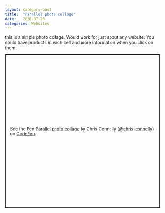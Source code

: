 ```yaml
---
layout: category-post
title:  "Parallel photo collage"
date:   2020-07-28
categories: Websites
---
```

this is a simple photo collage. Would work for just about any website. You could have products in each cell and more information when you click on them.

<p class="codepen" data-height="500" data-theme-id="dark" data-default-tab="css,result" data-user="chris-connelly" data-slug-hash="YzwvpGG" style="height: 500px; box-sizing: border-box; display: flex; align-items: center; justify-content: center; border: 2px solid; margin: 1em 0; padding: 1em;" data-pen-title="Parallel photo  collage">
  <span>See the Pen <a href="https://codepen.io/chris-connelly/pen/YzwvpGG">
  Parallel photo  collage</a> by Chris Connelly (<a href="https://codepen.io/chris-connelly">@chris-connelly</a>)
  on <a href="https://codepen.io">CodePen</a>.</span>
</p>
<script async src="https://static.codepen.io/assets/embed/ei.js"></script>